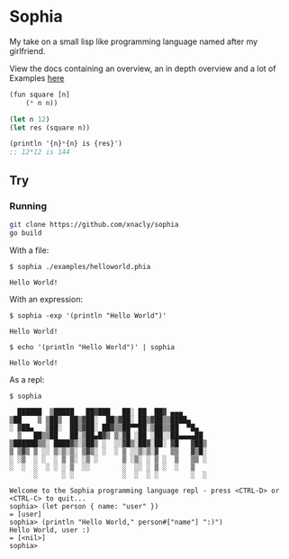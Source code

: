 # Sophia

My take on a small lisp like programming language named after my girlfriend.

View the docs containing an overview, an in depth overview and a lot of
Examples [here](https://xnacly.github.io/Sophia/)

```lisp
(fun square [n]
    (* n n))

(let n 12)
(let res (square n))

(println '{n}*{n} is {res}')
;; 12*12 is 144
```

## Try

### Running

```bash
git clone https://github.com/xnacly/sophia
go build
```

With a file:

```text
$ sophia ./examples/helloworld.phia

Hello World!
```

With an expression:

```
$ sophia -exp '(println "Hello World")'

Hello World!
```

```
$ echo '(println "Hello World")' | sophia

Hello World!
```

As a repl:

```
$ sophia

  ██████  ▒█████   ██▓███   ██░ ██  ██▓ ▄▄▄
▒██    ▒ ▒██▒  ██▒▓██░  ██▒▓██░ ██▒▓██▒▒████▄
░ ▓██▄   ▒██░  ██▒▓██░ ██▓▒▒██▀▀██░▒██▒▒██  ▀█▄
  ▒   ██▒▒██   ██░▒██▄█▓▒ ▒░▓█ ░██ ░██░░██▄▄▄▄██
▒██████▒▒░ ████▓▒░▒██▒ ░  ░░▓█▒░██▓░██░ ▓█   ▓██▒
▒ ▒▓▒ ▒ ░░ ▒░▒░▒░ ▒▓▒░ ░  ░ ▒ ░░▒░▒░▓   ▒▒   ▓▒█░
░ ░▒  ░ ░  ░ ▒ ▒░ ░▒ ░      ▒ ░▒░ ░ ▒ ░  ▒   ▒▒ ░
░  ░  ░  ░ ░ ░ ▒  ░░        ░  ░░ ░ ▒ ░  ░   ▒
      ░      ░ ░            ░  ░  ░ ░        ░  ░

Welcome to the Sophia programming language repl - press <CTRL-D> or <CTRL-C> to quit...
sophia> (let person { name: "user" })
= [user]
sophia> (println "Hello World," person#["name"] ":)")
Hello World, user :)
= [<nil>]
sophia>
```
